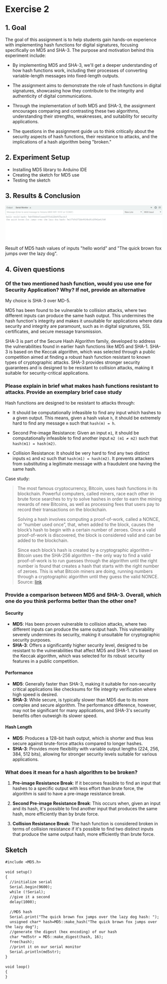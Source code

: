 # Exercise 2

## 1. Goal

The goal of this assignment is to help students gain hands-on experience with implementing hash functions for digital signatures, focusing specifically on MD5 and SHA-3. The purpose and motivation behind this experiment include:

- By implementing MD5 and SHA-3, we'll get a deeper understanding of how hash functions work, including their processes of converting variable-length messages into fixed-length outputs.

- The assignment aims to demonstrate the role of hash functions in digital signatures, showcasing how they contribute to the integrity and authenticity of digital communications.

- Through the implementation of both MD5 and SHA-3, the assignment encourages comparing and contrasting these two algorithms, understanding their strengths, weaknesses, and suitability for security applications.

- The questions in the assignment guide us to think critically about the security aspects of hash functions, their resistance to attacks, and the implications of a hash algorithm being "broken."

## 2. Experiment Setup

- Installing MD5 library to Arduino IDE
- Creating the sketch for MD5 use
- Testing the sketch

## 3. Results & Conclusion

![hash computation image](image.png)

Result of MD5 hash values of inputs "hello world" and "The quick brown fox jumps over the lazy dog".

## 4. Given questions

### Of the two mentioned hash function, would you use one for Security Application? Why? If not, provide an alternative

My choice is SHA-3 over MD-5.

MD5 has been found to be vulnerable to collision attacks, where two different inputs can produce the same hash output. This undermines the hash function's integrity and makes it unsuitable for applications where data security and integrity are paramount, such as in digital signatures, SSL certificates, and secure message transmission.

SHA-3 is part of the Secure Hash Algorithm family, developed to address the vulnerabilities found in earlier hash functions like MD5 and SHA-1. SHA-3 is based on the Keccak algorithm, which was selected through a public competition aimed at finding a robust hash function resistant to known types of cryptographic attacks. SHA-3 provides stronger security guarantees and is designed to be resistant to collision attacks, making it suitable for security-critical applications.

### Please explain in brief what makes hash functions resistant to attacks. Provide an exemplary brief case study

Hash functions are designed to be resistant to attacks through:

- It should be computationally infeasible to find any input which hashes to a given output. This means, given a hash value `h`, it should be extremely hard to find any message `m` such that `hash(m) = h`.

- Second Pre-image Resistance: Given an input `m1`, it should be computationally infeasible to find another input `m2 (m1 ≠ m2)` such that `hash(m1) = hash(m2)`.

- Collision Resistance: It should be very hard to find any two distinct inputs `m1` and `m2` such that `hash(m1) = hash(m2)`. It prevents attackers from substituting a legitimate message with a fraudulent one having the same hash.

Case study:

> The most famous cryptocurrency, Bitcoin, uses hash functions in its blockchain. Powerful computers, called miners, race each other in brute force searches to try to solve hashes in order to earn the mining rewards of new Bitcoins, as well as processing fees that users pay to record their transactions on the blockchain.
>
> Solving a hash involves computing a proof-of-work, called a NONCE, or “number used once”, that, when added to the block, causes the block’s hash to begin with a certain number of zeroes. Once a valid proof-of-work is discovered, the block is considered valid and can be added to the blockchain.
>
> Since each block’s hash is created by a cryptographic algorithm – Bitcoin uses the SHA-256 algorithm – the only way to find a valid proof-of-work is to run guesses through the algorithm until the right number is found that creates a hash that starts with the right number of zeroes. This is what Bitcoin miners are doing, running numbers through a cryptographic algorithm until they guess the valid NONCE.
> Source: [link](https://corporatefinanceinstitute.com/resources/cryptocurrency/hash-function/)

### Provide a comparison between MD5 and SHA-3. Overall, which one do you think performs better than the other one?

#### Security

- **MD5**: Has been proven vulnerable to collision attacks, where two different inputs can produce the same output hash. This vulnerability severely undermines its security, making it unsuitable for cryptographic security purposes.
- **SHA-3**: Offers a significantly higher security level, designed to be resistant to the vulnerabilities that affect MD5 and SHA-1. It's based on the Keccak algorithm, which was selected for its robust security features in a public competition.

#### Performance

- **MD5**: Generally faster than SHA-3, making it suitable for non-security critical applications like checksums for file integrity verification where high speed is desired.
- **SHA-3**: While secure, is typically slower than MD5 due to its more complex and secure algorithm. The performance difference, however, may not be significant for many applications, and SHA-3's security benefits often outweigh its slower speed.

#### Hash Length

- **MD5**: Produces a 128-bit hash output, which is shorter and thus less secure against brute-force attacks compared to longer hashes.
- **SHA-3**: Provides more flexibility with variable output lengths (224, 256, 384, 512 bits), allowing for stronger security levels suitable for various applications.

### What does it mean for a hash algorithm to be broken?

1. **Pre-image Resistance Break**: If it becomes feasible to find an input that hashes to a specific output with less effort than brute force, the algorithm is said to have a pre-image resistance break.

2. **Second Pre-image Resistance Break**: This occurs when, given an input and its hash, it's possible to find another input that produces the same hash, more efficiently than by brute force.

3. **Collision Resistance Break**: The hash function is considered broken in terms of collision resistance if it's possible to find two distinct inputs that produce the same output hash, more efficiently than brute force.

## Sketch
```
#include <MD5.h>

void setup()
{
  //initialize serial
  Serial.begin(9600);
  while (!Serial);
  //give it a second
  delay(1000);

  //MD5 hash
  Serial.print("The quick brown fox jumps over the lazy dog hash: ");
  unsigned char* hash=MD5::make_hash("The quick brown fox jumps over the lazy dog");
  //generate the digest (hex encoding) of our hash
  char *md5str = MD5::make_digest(hash, 16);
  free(hash);
  //print it on our serial monitor
  Serial.println(md5str);
}

void loop()
{
}
```